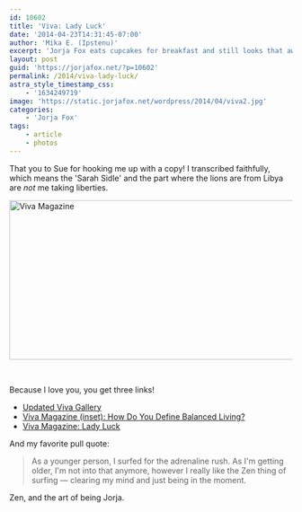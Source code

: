 ```yaml
---
id: 10602
title: 'Viva: Lady Luck'
date: '2014-04-23T14:31:45-07:00'
author: 'Mika E. (Ipstenu)'
excerpt: 'Jorja Fox eats cupcakes for breakfast and still looks that awesome.'
layout: post
guid: 'https://jorjafox.net/?p=10602'
permalink: /2014/viva-lady-luck/
astra_style_timestamp_css:
    - '1634249719'
image: 'https://static.jorjafox.net/wordpress/2014/04/viva2.jpg'
categories:
    - 'Jorja Fox'
tags:
    - article
    - photos
---
```


That you to Sue for hooking me up with a copy! I transcribed faithfully, which means the 'Sarah Sidle' and the part where the lions are from Libya are _not_ me taking liberties.

<a href="https://jorjafox.net/gallery/media/print/2014-04-viva/"><img class="aligncenter size-full wp-image-10604" src="//static.jorjafox.net/wordpress/2014/04/viva2.jpg" alt="Viva Magazine" width="618" height="284" /></a>

&nbsp;

Because I love you, you get three links!
<ul>
	<li><a href="https://jorjafox.net/gallery/media/print/2014-04-viva/">Updated Viva Gallery</a></li>
	<li><a title="Viva Magazine (inset) (April 2014)" href="https://jorjafox.net/wiki/Viva_Magazine_(inset)_(April_2014)">Viva Magazine (inset): How Do You Define Balanced Living?</a></li>
	<li><a title="Viva Magazine (April 2014)" href="https://jorjafox.net/wiki/Viva_Magazine_(April_2014)">Viva Magazine: Lady Luck</a></li>
</ul>
And my favorite pull quote:
<blockquote>As a younger person, I surfed for the adrenaline rush. As I'm getting older, I'm not into that anymore, however I really like the Zen thing of surfing — clearing my mind and just being in the moment.</blockquote>
Zen, and the art of being Jorja.
